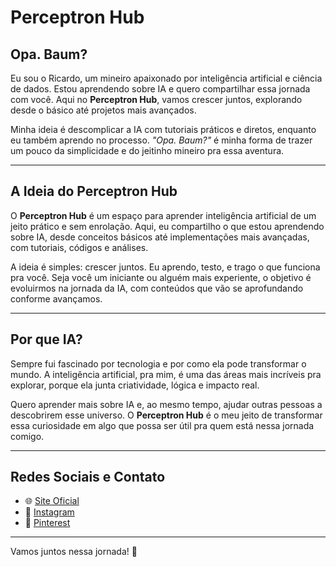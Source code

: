 # Perceptron Hub
## Opa. Baum?

Eu sou o Ricardo, um mineiro apaixonado por inteligência artificial e ciência de dados. Estou aprendendo sobre IA e quero compartilhar essa jornada com você. Aqui no **Perceptron Hub**, vamos crescer juntos, explorando desde o básico até projetos mais avançados.

Minha ideia é descomplicar a IA com tutoriais práticos e diretos, enquanto eu também aprendo no processo. *"Opa. Baum?"* é minha forma de trazer um pouco da simplicidade e do jeitinho mineiro pra essa aventura.

---

## A Ideia do Perceptron Hub
O **Perceptron Hub** é um espaço para aprender inteligência artificial de um jeito prático e sem enrolação. Aqui, eu compartilho o que estou aprendendo sobre IA, desde conceitos básicos até implementações mais avançadas, com tutoriais, códigos e análises.

A ideia é simples: crescer juntos. Eu aprendo, testo, e trago o que funciona pra você. Seja você um iniciante ou alguém mais experiente, o objetivo é evoluirmos na jornada da IA, com conteúdos que vão se aprofundando conforme avançamos.

---

## Por que IA?
Sempre fui fascinado por tecnologia e por como ela pode transformar o mundo. A inteligência artificial, pra mim, é uma das áreas mais incríveis pra explorar, porque ela junta criatividade, lógica e impacto real.

Quero aprender mais sobre IA e, ao mesmo tempo, ajudar outras pessoas a descobrirem esse universo. O **Perceptron Hub** é o meu jeito de transformar essa curiosidade em algo que possa ser útil pra quem está nessa jornada comigo.

---

## Redes Sociais e Contato
- 🌐 [Site Oficial](https://www.perceptronhub.com.br)
- 📸 [Instagram](https://www.instagram.com/perceptronhub)
- 📌 [Pinterest](https://www.pinterest.com/perceptronhub)

---

Vamos juntos nessa jornada! 🚀
